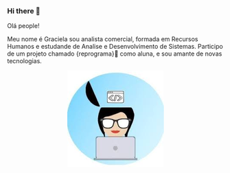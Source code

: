 ### Hi there 👋

Olá people! 

Meu nome é Graciela sou analista comercial, formada em Recursos Humanos e estudande de Analise e Desenvolvimento de Sistemas. Participo de um projeto chamado {reprograma}:purple_heart:  como aluna, e sou amante de novas tecnologias.  

<p align="center">
<img src="https://github.com/GraciLopes/GraciLopes/blob/master/imagens/download.jpg">

</p>

<!--
**GraciLopes/GraciLopes** is a ✨ _special_ ✨ repository because its `README.md` (this file) appears on your GitHub profile.

Here are some ideas to get you started:

- 🔭 I’m currently working on ...
- 🌱 I’m currently learning ...
- 👯 I’m looking to collaborate on ...
- 🤔 I’m looking for help with ...
- 💬 Ask me about ...
- 📫 How to reach me: ...
- 😄 Pronouns: ...
- ⚡ Fun fact: ...
--> 
